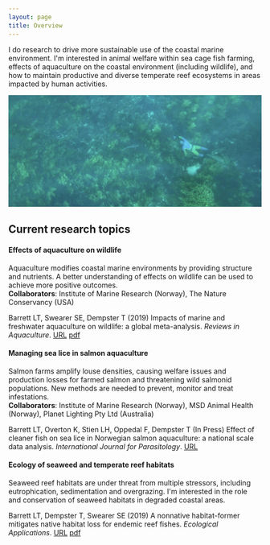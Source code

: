 ```yaml
---
layout: page
title: Overview
---
```


I do research to drive more sustainable use of the coastal marine environment. I'm interested in animal welfare within sea cage fish farming, effects of aquaculture on the coastal environment (including wildlife), and how to maintain productive and diverse temperate reef ecosystems in areas impacted by human activities.  
  
![photographing dusky morwong](duskystalking.jpg "photo credit: Ian Johnston")  
  
## Current research topics
    
#### **Effects of aquaculture on wildlife**
Aquaculture modifies coastal marine environments by providing structure and nutrients. A better understanding of effects on wildlife can be used to achieve more positive outcomes.  
**Collaborators**: Institute of Marine Research (Norway), The Nature Conservancy (USA)
  
Barrett LT, Swearer SE, Dempster T (2019) Impacts of marine and freshwater aquaculture on wildlife: a global meta-analysis. *Reviews in Aquaculture*. [URL](https://doi.org/10.1111/RAQ.12277) [pdf](https://github.com/neoodax/research/blob/master/Barrett%20et%20al%202018%20RAQ%20wildlife.pdf)
  
#### **Managing sea lice in salmon aquaculture**
Salmon farms amplify louse densities, causing welfare issues and production losses for farmed salmon and threatening wild salmonid populations. New methods are needed to prevent, monitor and treat infestations.  
**Collaborators**: Institute of Marine Research (Norway), MSD Animal Health (Norway), Planet Lighting Pty Ltd (Australia)  
  
Barrett LT, Overton K, Stien LH, Oppedal F, Dempster T (In Press) Effect of cleaner fish on sea lice in Norwegian   salmon aquaculture: a national scale data analysis. *International Journal for Parasitology*. [URL](https://doi.org/10.1016/j.ijpara.2019.12.005)  
  
#### **Ecology of seaweed and temperate reef habitats**
Seaweed reef habitats are under threat from multiple stressors, including eutrophication, sedimentation and overgrazing. I'm interested in the role and conservation of seaweed habitats in degraded coastal areas.  

Barrett LT, Dempster T, Swearer SE (2019) A nonnative habitat-former mitigates native habitat loss for endemic reef fishes. *Ecological Applications*. [URL](https://doi.org/10.1002/eap.1956) [pdf](https://github.com/neoodax/research/blob/master/Barrett%20et%20al%202019%20Ecol%20Apps%20wakame.pdf)  
